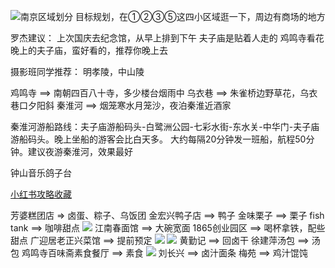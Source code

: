 ![南京区域划分](https://cdn.jsdelivr.net/gh/Vixcity/FigureBed/img/202203051351601.png)
目标规划，在①②③⑤这四小区域逛一下，周边有商场的地方

罗杰建议：
上次国庆去纪念馆，从早上排到下午
夫子庙是贴着人走的
鸡鸣寺看花
晚上的夫子庙，蛮好看的，推荐你晚上去

摄影班同学推荐：
明孝陵，中山陵

鸡鸣寺 ==> 南朝四百八十寺，多少楼台烟雨中
乌衣巷 ==> 朱雀桥边野草花，乌衣巷口夕阳斜
秦淮河 ==> 烟笼寒水月笼沙，夜泊秦淮近酒家

秦淮河游船路线：夫子庙游船码头-白鹭洲公园-七彩水街-东水关-中华门-夫子庙游船码头。晚上坐船的游客会比白天多。 大约每隔20分钟发一班船，航程50分钟。建议夜游秦淮河，效果最好

钟山音乐鸽子台

[小红书攻略收藏](https://www.xiaohongshu.com/discovery/item/61a736a40000000001027a53?share_from_user_hidden=true&xhsshare=WeixinSession&appuid=6028c1ba00000000010056f4&apptime=1646461358)

芳婆糕团店 => 卤蛋、粽子、乌饭团
金宏兴鸭子店 ==> 鸭子
金味栗子 ==> 栗子
fish tank ==> 咖啡甜点
![](https://cdn.jsdelivr.net/gh/Vixcity/FigureBed/img/202203142207567.png)
江南春面馆 ==> 大碗宽面
1865创业园区 ==> 喝杯拿铁，配些甜点
广迎居老正兴菜馆 ==> 提前预定
![](https://cdn.jsdelivr.net/gh/Vixcity/FigureBed/img/202203142212892.png)
![](https://cdn.jsdelivr.net/gh/Vixcity/FigureBed/img/202203142212046.png)
黄勤记 ==> 回卤干
徐建萍汤包 ==> 汤包
鸡鸣寺百味斋素食餐厅 ==> 素食
![](https://cdn.jsdelivr.net/gh/Vixcity/FigureBed/img/202203142217167.png)
刘长兴 ==> 卤汁面条
梅苑 ==> 鸡汁馄饨